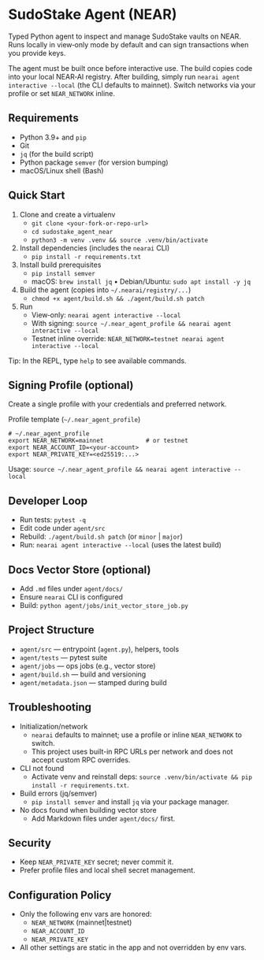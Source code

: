 # SudoStake Agent (NEAR)

Typed Python agent to inspect and manage SudoStake vaults on NEAR. Runs locally in view‑only mode by default and can sign transactions when you provide keys.

The agent must be built once before interactive use. The build copies code into your local NEAR‑AI registry. After building, simply run `nearai agent interactive --local` (the CLI defaults to mainnet). Switch networks via your profile or set `NEAR_NETWORK` inline.

## Requirements
- Python 3.9+ and `pip`
- Git
- `jq` (for the build script)
- Python package `semver` (for version bumping)
- macOS/Linux shell (Bash)

## Quick Start
1) Clone and create a virtualenv
   - `git clone <your-fork-or-repo-url>`
   - `cd sudostake_agent_near`
   - `python3 -m venv .venv && source .venv/bin/activate`
2) Install dependencies (includes the `nearai` CLI)
   - `pip install -r requirements.txt`
3) Install build prerequisites
   - `pip install semver`
   - macOS: `brew install jq`  •  Debian/Ubuntu: `sudo apt install -y jq`
4) Build the agent (copies into `~/.nearai/registry/...`)
   - `chmod +x agent/build.sh && ./agent/build.sh patch`
5) Run
   - View‑only: `nearai agent interactive --local`
   - With signing: `source ~/.near_agent_profile && nearai agent interactive --local`
   - Testnet inline override: `NEAR_NETWORK=testnet nearai agent interactive --local`

Tip: In the REPL, type `help` to see available commands.

## Signing Profile (optional)
Create a single profile with your credentials and preferred network.

Profile template (`~/.near_agent_profile`)
```
# ~/.near_agent_profile
export NEAR_NETWORK=mainnet            # or testnet
export NEAR_ACCOUNT_ID=<your-account>
export NEAR_PRIVATE_KEY=<ed25519:...>
```
Usage: `source ~/.near_agent_profile && nearai agent interactive --local`

## Developer Loop
- Run tests: `pytest -q`
- Edit code under `agent/src`
- Rebuild: `./agent/build.sh patch` (or `minor` | `major`)
- Run: `nearai agent interactive --local` (uses the latest build)

## Docs Vector Store (optional)
- Add `.md` files under `agent/docs/`
- Ensure `nearai` CLI is configured
- Build: `python agent/jobs/init_vector_store_job.py`

## Project Structure
- `agent/src` — entrypoint (`agent.py`), helpers, tools
- `agent/tests` — pytest suite
- `agent/jobs` — ops jobs (e.g., vector store)
- `agent/build.sh` — build and versioning
- `agent/metadata.json` — stamped during build

## Troubleshooting
- Initialization/network
  - `nearai` defaults to mainnet; use a profile or inline `NEAR_NETWORK` to switch.
  - This project uses built-in RPC URLs per network and does not accept custom RPC overrides.
- CLI not found
  - Activate venv and reinstall deps: `source .venv/bin/activate && pip install -r requirements.txt`.
- Build errors (jq/semver)
  - `pip install semver` and install `jq` via your package manager.
- No docs found when building vector store
  - Add Markdown files under `agent/docs/` first.

## Security
- Keep `NEAR_PRIVATE_KEY` secret; never commit it.
- Prefer profile files and local shell secret management.

## Configuration Policy
- Only the following env vars are honored:
  - `NEAR_NETWORK` (mainnet|testnet)
  - `NEAR_ACCOUNT_ID`
  - `NEAR_PRIVATE_KEY`
- All other settings are static in the app and not overridden by env vars.
